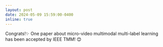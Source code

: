 ```yaml
---
layout: post
date: 2024-05-09 15:59:00-0400
inline: true
---
```

Congrats!:sparkles: One paper about micro-video multimodal multi-label learning has been accepted by IEEE TMM! :blush: 
